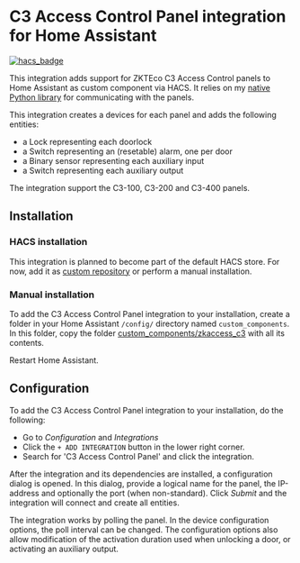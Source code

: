 # C3 Access Control Panel integration for Home Assistant

[![hacs_badge](https://img.shields.io/badge/HACS-Custom-41BDF5.svg)](https://hacs.xyz/docs/faq/custom_repositories/)

This integration adds support for ZKTEco C3 Access Control panels to Home Assistant as custom component via HACS.
It relies on my [native Python library](https://github.com/vwout/zkaccess-c3-py/) for communicating with the panels.

This integration creates a devices for each panel and adds the following entities:
- a Lock representing each doorlock
- a Switch representing an (resetable) alarm, one per door
- a Binary sensor representing each auxiliary input
- a Switch representing each auxiliary output

The integration support the C3-100, C3-200 and C3-400 panels.

## Installation

### HACS installation

This integration is planned to become part of the default HACS store.
For now, add it as [custom repository](https://hacs.xyz/docs/faq/custom_repositories/) or perform a manual installation.

### Manual installation

To add the C3 Access Control Panel integration to your installation, create a folder in your Home Assistant  `/config/` directory named `custom_components`.
In this folder, copy the folder [custom_components/zkaccess_c3](custom_components/zkaccess_c3) with all its contents.

Restart Home Assistant.

## Configuration
To add the C3 Access Control Panel integration to your installation, do the following:
- Go to *Configuration* and *Integrations*
- Click the `+ ADD INTEGRATION` button in the lower right corner.
- Search for 'C3 Access Control Panel' and click the integration.

After the integration and its dependencies are installed, a configuration dialog is opened.
In this dialog, provide a logical name for the panel, the IP-address and optionally the port (when non-standard).
Click *Submit* and the integration will connect and create all entities.

The integration works by polling the panel.
In the device configuration options, the poll interval can be changed.
The configuration options also allow modification of the activation duration used when unlocking a door, or activating an auxiliary output.
